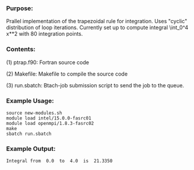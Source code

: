 ### Purpose:

Prallel implementation of the trapezoidal rule for integration. Uses "cyclic" distribution of loop iterations.
Currently set up to compute integral \int_0^4 x**2 with 80 integration points.

### Contents:

(1) ptrap.f90: Fortran source code

(2) Makefile: Makefile to compile the source code

(3) run.sbatch: Btach-job submission script to send the job to the queue.

### Example Usage:

	source new-modules.sh
	module load intel/15.0.0-fasrc01
	module load openmpi/1.8.3-fasrc02
	make
	sbatch run.sbatch
    
### Example Output:

```
Integral from  0.0  to  4.0  is  21.3350
```
